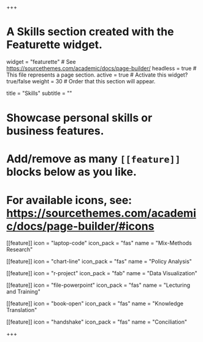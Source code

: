 +++
# A Skills section created with the Featurette widget.
widget = "featurette"  # See https://sourcethemes.com/academic/docs/page-builder/
headless = true  # This file represents a page section.
active = true  # Activate this widget? true/false
weight = 30  # Order that this section will appear.

title = "Skills"
subtitle = ""

# Showcase personal skills or business features.
# 
# Add/remove as many `[[feature]]` blocks below as you like.
# 
# For available icons, see: https://sourcethemes.com/academic/docs/page-builder/#icons

[[feature]]
  icon = "laptop-code"
  icon_pack = "fas"
  name = "Mix-Methods Research"
  
[[feature]]
  icon = "chart-line"
  icon_pack = "fas"
  name = "Policy Analysis" 
  
[[feature]]
  icon = "r-project"
  icon_pack = "fab"
  name = "Data Visualization"

[[feature]]
  icon = "file-powerpoint"
  icon_pack = "fas"
  name = "Lecturing and Training"
  
[[feature]]
 icon = "book-open"
 icon_pack = "fas"
 name = "Knowledge Translation"
 
[[feature]]
  icon = "handshake"
  icon_pack = "fas"
  name = "Conciliation"

+++
